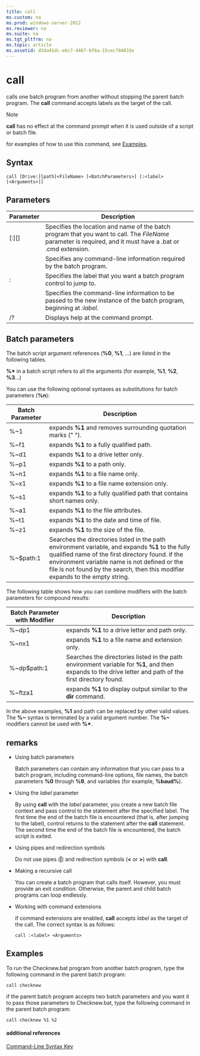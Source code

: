 ```yaml
---
title: call
ms.custom: na
ms.prod: windows-server-2012
ms.reviewer: na
ms.suite: na
ms.tgt_pltfrm: na
ms.topic: article
ms.assetid: d34a41dc-e6c7-4467-bf6a-15cec704833e
---
```

# call
calls one batch program from another without stopping the parent batch program. The **call** command accepts labels as the target of the call.

> [!NOTE]
> **call** has no effect at the command prompt when it is used outside of a script or batch file.

for examples of how to use this command, see [Examples](#BKMK_examples).

## Syntax

```
call [Drive:][path]<FileName> [<BatchParameters>] [:<label> [<Arguments>]]
```

## Parameters

|Parameter|Description|
|-------------|---------------|
|\[<Drive>:\]\[<path>\]<FileName>|Specifies the location and name of the batch program that you want to call. The *FileName* parameter is required, and it must have a .bat or .cmd extension.|
|<BatchParameters>|Specifies any command\-line information required by the batch program.|
|:<label>|Specifies the label that you want a batch program control to jump to.|
|<Arguments>|Specifies the command\-line information to be passed to the new instance of the batch program, beginning at *:label.*|
|\/?|Displays help at the command prompt.|

## Batch parameters
The batch script argument references \(**%0**, **%1**, ...\) are listed in the following tables.

**%\*** in a batch script refers to all the arguments \(for example, **%1**, **%2**, **%3**...\)

You can use the following optional syntaxes as substitutions for batch parameters \(**%n**\):

|Batch Parameter|Description|
|-------------------|---------------|
|%~1|expands **%1** and removes surrounding quotation marks \(" "\).|
|%~f1|expands **%1** to a fully qualified path.|
|%~d1|expands **%1** to a drive letter only.|
|%~p1|expands **%1** to a path only.|
|%~n1|expands **%1** to a file name only.|
|%~x1|expands **%1** to a file name extension only.|
|%~s1|expands **%1** to a fully qualified path that contains short names only.|
|%~a1|expands **%1** to the file attributes.|
|%~t1|expands **%1** to the date and time of file.|
|%~z1|expands **%1** to the size of the file.|
|%~$path:1|Searches the directories listed in the path environment variable, and expands **%1** to the fully qualified name of the first directory found. if the environment variable name is not defined or the file is not found by the search, then this modifier expands to the empty string.|

The following table shows how you can combine modifiers with the batch parameters for compound results:

|Batch Parameter with Modifier|Description|
|---------------------------------|---------------|
|%~dp1|expands **%1** to a drive letter and path only.|
|%~nx1|expands **%1** to a file name and extension only.|
|%~dp$path:1|Searches the directories listed in the path environment variable for **%1**, and then expands to the drive letter and path of the first directory found.|
|%~ftza1|expands **%1** to display output similar to the **dir** command.|

In the above examples, **%1** and path can be replaced by other valid values. The **%~** syntax is terminated by a valid argument number. The **%~** modifiers cannot be used with **%\***.

## remarks

-   Using batch parameters

    Batch parameters can contain any information that you can pass to a batch program, including command\-line options, file names, the batch parameters **%0** through **%9**, and variables \(for example, **%baud%**\).

-   Using the *label* parameter

    By using **call** with the *label* parameter, you create a new batch file context and pass control to the statement after the specified label. The first time the end of the batch file is encountered \(that is, after jumping to the label\), control returns to the statement after the **call** statement. The second time the end of the batch file is encountered, the batch script is exited.

-   Using pipes and redirection symbols

    Do not use pipes \(**|**\) and redirection symbols \(**<** or **>**\) with **call**.

-   Making a recursive call

    You can create a batch program that calls itself. However, you must provide an exit condition. Otherwise, the parent and child batch programs can loop endlessly.

-   Working with command extensions

    if command extensions are enabled, **call** accepts *label* as the target of the call. The correct syntax is as follows:

    `call :<label> <Arguments>`

## <a name="BKMK_examples"></a>Examples
To run the Checknew.bat program from another batch program, type the following command in the parent batch program:

```
call checknew
```

if the parent batch program accepts two batch parameters and you want it to pass those parameters to Checknew.bat, type the following command in the parent batch program:

```
call checknew %1 %2
```

#### additional references
[Command-Line Syntax Key](commandline-syntax-key.md)



